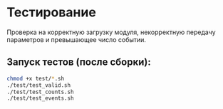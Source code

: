 # Тестирование
Проверка на корректную загрузку модуля, некорректную передачу параметров и превышающее число событии.

## Запуск тестов (после сборки):
```bash
chmod +x test/*.sh
./test/test_valid.sh
./test/test_counts.sh
./test/test_events.sh
```